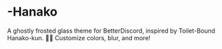 # -Hanako
A ghostly frosted glass theme for BetterDiscord, inspired by Toilet-Bound Hanako-kun. 👻✨ Customize colors, blur, and more!
